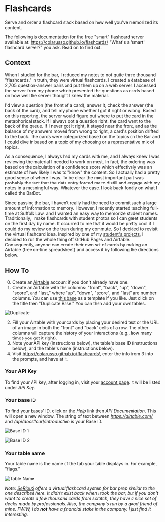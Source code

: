 # Flashcards
Serve and order a flashcard stack based on how well you've memorized its content.  

The following is documentation for the free "smart" flashcard server available at: https://colarusso.github.io/flashcards/ "What's a 'smart' flashcard server?" you ask. Read on to find out. 

## Context

When I studied for the bar, I reduced my notes to not quite three thousand "flashcards." In truth, they were virtual flashcards. I created a database of 2,705 question-answer pairs and put them up on a web server. I accessed the server from my phone which presented the questions as cards based on how well the server thought I knew the material. 

I'd view a question (the front of a card), answer it, check the answer (the back of the card), and tell my phone whether I got it right or wrong. Based on this reporting, the server would figure out where to put the card in the metaphorical stack. If I always got a question right, the card went to the back of the queue. If I never got it right, it stayed near the front, and as the balance of my answers moved from wrong to right, a card's position drifted to the back. The cards were categorized based on the topics on the Bar and I could dive in based on a topic of my choosing or a representative mix of topics.

As a consequence, I always had my cards with me, and I always knew I was reviewing the material I needed to work on most. In fact, the ordering was based on the calculation of a confidence score which effectively was an estimate of how likely I was to "know" the content. So I actually had a pretty good sense of where I was. To be clear the most important part was probably the fact that the data entry forced me to distill and engage with my notes in a meaningful way. Whatever the case, I look back fondly on what I called the BarBot.

Since passing the bar, I haven't really had the need to commit such a large amount of information to memory. However, I recently started teaching full-time at Suffolk Law, and I wanted an easy way to memorize student names. Traditionally, I make flashcards with student photos so I can greet students on the first day by name. It occurred to me that it would be pretty cool if I could do my review on the train during my commute. So I decided to revisit the virtual flashcard idea. Inspired by one of my [student's projects](https://github.com/SuffolkLITLab/resource-map-how-to), I decided to run the whole thing off GitHub Pages and Airtable. Consequently, anyone can create their own set of cards by making an Airtable (free on-line spreadsheet) and access it by following the directions below. 

## How To

0. Create an [Airtable](https://airtable.com/) account if you don't already have one.
1. Create an Airtable with the columns: "front", "back", "up", "down", "score", and "last," where "up", "down", "score", and "last" are number columns. You can use [this base](https://airtable.com/invite/l?inviteId=inveUUpZ4jP9hE66M&inviteToken=51b69eab0d648b22ff6dc9507089b0572664d33cfb197d14f84e1d0e00034d98) as a template if you like. Just click on the title then "Duplicate Base." You can then add your own tables.

![Duplicate](https://colarusso.github.io/flashcards/images/duplicate.gif)

2. Fill your Airtable with your cards by placing your desired text or the URL of an image in both the "front" and "back" cells of a row. The other columns will capture the history of your interactions (e.g., how many times you got it right). 
3. Note your API key (instructions below), the table's base ID (instructions below), and the table's name (instructions below). 
4. Visit https://colarusso.github.io/flashcards/, enter the info from 3 into the prompts, and have at it. 

### Your API Key

To find your API key, after logging in, visit your [account page](https://airtable.com/account). It will be listed under *API Key*.

### Your base ID

To find your bases' ID, click on the *Help* link then *API Documentation*. This will open a new window. The string of text between *https://airtable.com/* and */api/docs#curl/introduction* is your Base ID. 

![Base ID 1](https://colarusso.github.io/flashcards/images/base.gif)

![Base ID 2](https://colarusso.github.io/flashcards/images/baseid.png)

### Your table name

Your table name is the name of the tab your table displays in. For example, "flags."

![Table Name](https://colarusso.github.io/flashcards/images/flags.png)

*Note: [SeRiouS](https://www.spacedrepetition.com/) offers a virtual flashcard system for bar prep similar to the one described here. It didn't exist back when I took the bar, but if you don't want to create a few thousand cards from scratch, they have a nice set of decks made by professionals. Also, the company's run by a good friend of mine. FWIW, I do **not** have a financial stake in the company. I just find it interesting.*
